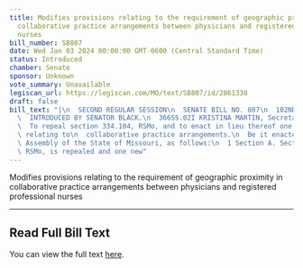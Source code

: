 ```yaml
---
title: Modifies provisions relating to the requirement of geographic proximity in
  collaborative practice arrangements between physicians and registered professional
  nurses
bill_number: SB807
date: Wed Jan 03 2024 00:00:00 GMT-0600 (Central Standard Time)
status: Introduced
chamber: Senate
sponsor: Unknown
vote_summary: Unavailable
legiscan_url: https://legiscan.com/MO/text/SB807/id/2861330
draft: false
bill_text: "|\n  SECOND REGULAR SESSION\n  SENATE BILL NO. 807\n  102ND GENERA L ASSEMBLY\n\
  \  INTRODUCED BY SENATOR BLACK.\n  3665S.02I KRISTINA MARTIN, Secretary\n  AN ACT\n\
  \  To repeal section 334.104, RSMo, and to enact in lieu thereof one new section\
  \ relating to\n  collaborative practice arrangements.\n  Be it enacted by the General\
  \ Assembly of the State of Missouri, as follows:\n  1 Section A. Section 334.104,\
  \ RSMo, is repealed and one new"
---
```

Modifies provisions relating to the requirement of geographic proximity in collaborative practice arrangements between physicians and registered professional nurses

---

## Read Full Bill Text

You can view the full text [here](https://legiscan.com/MO/text/SB807/id/2861330).

